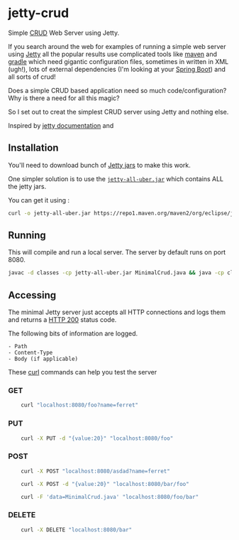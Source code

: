 # jetty-crud
Simple [CRUD](https://en.wikipedia.org/wiki/Create,_read,_update_and_delete) Web Server using Jetty.

If you search around the web for examples of running a simple web server using [Jetty](https://www.eclipse.org/jetty/) all the popular results use complicated tools like [maven](https://maven.apache.org/) and [gradle](https://gradle.org/) which need gigantic configuration files, sometimes in written in XML (ugh!), lots of external dependencies (I'm looking at your [Spring Boot](https://spring.io/projects/spring-boot)) and all sorts of crud!

Does a simple CRUD based application need so much code/configuration? Why is there a need for all this magic?

So I set out to creat the simplest CRUD server using Jetty and nothing else.

Inspired by [jetty documentation](https://www.eclipse.org/jetty/documentation/current/embedding-jetty.html) and [](https://github.com/mcaprari/simple-webserver-and-rest-with-jetty-and-no-xml)


## Installation

You'll need to download bunch of [Jetty jars]() to make this work.

One simpler solution is to use the [`jetty-all-uber.jar`]() which contains ALL the jetty jars.

You can get it using :


```bash
curl -o jetty-all-uber.jar https://repo1.maven.org/maven2/org/eclipse/jetty/aggregate/jetty-all/9.4.12.v20180830/jetty-all-9.4.12.v20180830-uber.jar
```

## Running

This will compile and run a local server. The server by default runs on port 8080.

```bash
javac -d classes -cp jetty-all-uber.jar MinimalCrud.java && java -cp classes:jetty-all-uber.jar org.eclipse.jetty.embedded.MinimalCrud
```


## Accessing

The minimal Jetty server just accepts all HTTP connections and logs them and returns a [HTTP 200](https://httpstatuses.com/200) status code.

The following bits of information are logged.

	- Path
	- Content-Type
	- Body (if applicable)

These [curl](https://curl.haxx.se/) commands can help you test the server

### GET

```bash
	curl "localhost:8080/foo?name=ferret"
```

### PUT

```bash
	curl -X PUT -d "{value:20}" "localhost:8080/foo"
```


### POST

```bash
	curl -X POST "localhost:8080/asdad?name=ferret"
```


```bash
	curl -X POST -d "{value:20}" "localhost:8080/bar/foo"
```


```bash
	curl -F 'data=MinimalCrud.java' "localhost:8080/foo/bar"
```


### DELETE

```bash
	curl -X DELETE "localhost:8080/bar"
```

